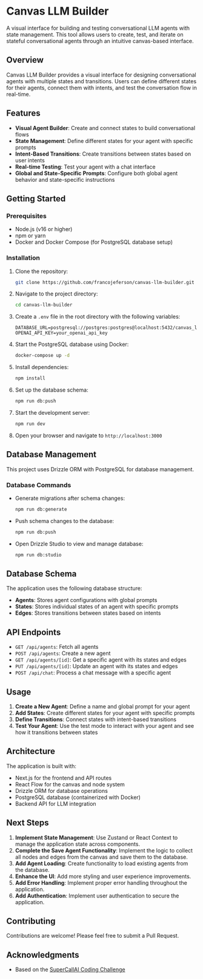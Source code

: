 # Canvas LLM Builder

A visual interface for building and testing conversational LLM agents with state management. This tool allows users to create, test, and iterate on stateful conversational agents through an intuitive canvas-based interface.

## Overview

Canvas LLM Builder provides a visual interface for designing conversational agents with multiple states and transitions. Users can define different states for their agents, connect them with intents, and test the conversation flow in real-time.

## Features

- **Visual Agent Builder**: Create and connect states to build conversational flows
- **State Management**: Define different states for your agent with specific prompts
- **Intent-Based Transitions**: Create transitions between states based on user intents
- **Real-time Testing**: Test your agent with a chat interface
- **Global and State-Specific Prompts**: Configure both global agent behavior and state-specific instructions

## Getting Started

### Prerequisites

- Node.js (v16 or higher)
- npm or yarn
- Docker and Docker Compose (for PostgreSQL database setup)

### Installation

1. Clone the repository:

   ```bash
   git clone https://github.com/francojeferson/canvas-llm-builder.git
   ```

2. Navigate to the project directory:

   ```bash
   cd canvas-llm-builder
   ```

3. Create a `.env` file in the root directory with the following variables:

   ```
   DATABASE_URL=postgresql://postgres:postgres@localhost:5432/canvas_llm
   OPENAI_API_KEY=your_openai_api_key
   ```

4. Start the PostgreSQL database using Docker:

   ```bash
   docker-compose up -d
   ```

5. Install dependencies:

   ```bash
   npm install
   ```

6. Set up the database schema:

   ```bash
   npm run db:push
   ```

7. Start the development server:

   ```bash
   npm run dev
   ```

8. Open your browser and navigate to `http://localhost:3000`

## Database Management

This project uses Drizzle ORM with PostgreSQL for database management.

### Database Commands

- Generate migrations after schema changes:

  ```bash
  npm run db:generate
  ```

- Push schema changes to the database:

  ```bash
  npm run db:push
  ```

- Open Drizzle Studio to view and manage database:
  ```bash
  npm run db:studio
  ```

## Database Schema

The application uses the following database structure:

- **Agents**: Stores agent configurations with global prompts
- **States**: Stores individual states of an agent with specific prompts
- **Edges**: Stores transitions between states based on intents

## API Endpoints

- `GET /api/agents`: Fetch all agents
- `POST /api/agents`: Create a new agent
- `GET /api/agents/[id]`: Get a specific agent with its states and edges
- `PUT /api/agents/[id]`: Update an agent with its states and edges
- `POST /api/chat`: Process a chat message with a specific agent

## Usage

1. **Create a New Agent**: Define a name and global prompt for your agent
2. **Add States**: Create different states for your agent with specific prompts
3. **Define Transitions**: Connect states with intent-based transitions
4. **Test Your Agent**: Use the test mode to interact with your agent and see how it transitions between states

## Architecture

The application is built with:

- Next.js for the frontend and API routes
- React Flow for the canvas and node system
- Drizzle ORM for database operations
- PostgreSQL database (containerized with Docker)
- Backend API for LLM integration

## Next Steps

1. **Implement State Management**: Use Zustand or React Context to manage the application state across components.
2. **Complete the Save Agent Functionality**: Implement the logic to collect all nodes and edges from the canvas and save them to the database.
3. **Add Agent Loading**: Create functionality to load existing agents from the database.
4. **Enhance the UI**: Add more styling and user experience improvements.
5. **Add Error Handling**: Implement proper error handling throughout the application.
6. **Add Authentication**: Implement user authentication to secure the application.

## Contributing

Contributions are welcome! Please feel free to submit a Pull Request.

## Acknowledgments

- Based on the [SuperCallAI Coding Challenge](https://github.com/SuperCallAI/Coding-Challenge/tree/main)
